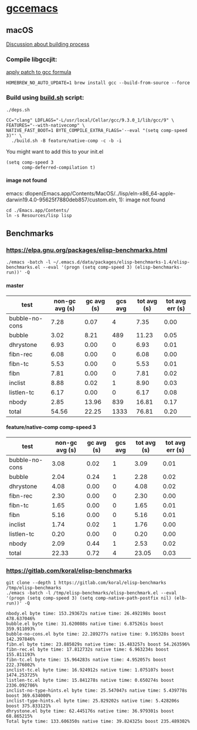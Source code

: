 # [gccemacs](http://akrl.sdf.org/gccemacs.html "gccemacs")

## macOS
[Discussion about building process](https://gist.github.com/mikroskeem/0a5c909c1880408adf732ceba6d3f9ab)

### Compile libgccjit:
[apply patch to gcc formula](https://gist.github.com/mikroskeem/0a5c909c1880408adf732ceba6d3f9ab#1-gcc-with-libgccjit-enabled)
```
HOMEBREW_NO_AUTO_UPDATE=1 brew install gcc --build-from-source --force
```

### Build using [build.sh](../scripts/emacs-source/build.sh) script:

```
./deps.sh

CC="clang" LDFLAGS="-L/usr/local/Cellar/gcc/9.3.0_1/lib/gcc/9" \
FEATURES="--with-nativecomp" \
NATIVE_FAST_BOOT=1 BYTE_COMPILE_EXTRA_FLAGS='--eval "(setq comp-speed 3)"' \
  ./build.sh -B feature/native-comp -c -b -i
```

You might want to add this to your init.el

``` emacs-lisp
(setq comp-speed 3
      comp-deferred-compilation t)
```

#### image not found
emacs: dlopen(Emacs.app/Contents/MacOS/../lisp/eln-x86_64-apple-darwin19.4.0-95625f7880deb857/custom.eln, 1): image not found
```
cd ./Emacs.app/Contents/
ln -s Resources/lisp lisp
```

## Benchmarks

### <https://elpa.gnu.org/packages/elisp-benchmarks.html>

```
./emacs -batch -l ~/.emacs.d/data/packages/elisp-benchmarks-1.4/elisp-benchmarks.el --eval '(progn (setq comp-speed 3) (elisp-benchmarks-run))' -Q
```

#### master

| test           | non-gc avg (s) | gc avg (s) | gcs avg | tot avg (s) | tot avg err (s) |
|----------------|----------------|------------|---------|-------------|-----------------|
| bubble-no-cons |           7.28 |       0.07 |       4 |        7.35 |            0.00 |
| bubble         |           3.02 |       8.21 |     489 |       11.23 |            0.05 |
| dhrystone      |           6.93 |       0.00 |       0 |        6.93 |            0.01 |
| fibn-rec       |           6.08 |       0.00 |       0 |        6.08 |            0.00 |
| fibn-tc        |           5.53 |       0.00 |       0 |        5.53 |            0.01 |
| fibn           |           7.81 |       0.00 |       0 |        7.81 |            0.02 |
| inclist        |           8.88 |       0.02 |       1 |        8.90 |            0.03 |
| listlen-tc     |           6.17 |       0.00 |       0 |        6.17 |            0.08 |
| nbody          |           2.85 |      13.96 |     839 |       16.81 |            0.17 |
| total          |          54.56 |      22.25 |    1333 |       76.81 |            0.20 |

#### feature/native-comp comp-speed 3

| test           | non-gc avg (s) | gc avg (s) | gcs avg | tot avg (s) | tot avg err (s) |
|----------------|----------------|------------|---------|-------------|-----------------|
| bubble-no-cons |           3.08 |       0.02 |       1 |        3.09 |            0.01 |
| bubble         |           2.04 |       0.24 |       1 |        2.28 |            0.02 |
| dhrystone      |           4.08 |       0.00 |       0 |        4.08 |            0.02 |
| fibn-rec       |           2.30 |       0.00 |       0 |        2.30 |            0.00 |
| fibn-tc        |           1.65 |       0.00 |       0 |        1.65 |            0.01 |
| fibn           |           5.16 |       0.00 |       0 |        5.16 |            0.01 |
| inclist        |           1.74 |       0.02 |       1 |        1.76 |            0.00 |
| listlen-tc     |           0.20 |       0.00 |       0 |        0.20 |            0.00 |
| nbody          |           2.09 |       0.44 |       1 |        2.53 |            0.02 |
| total          |          22.33 |       0.72 |       4 |       23.05 |            0.03 |

### <https://gitlab.com/koral/elisp-benchmarks>

```
git clone --depth 1 https://gitlab.com/koral/elisp-benchmarks /tmp/elisp-benchmarks
./emacs -batch -l /tmp/elisp-benchmarks/elisp-benchmark.el --eval '(progn (setq comp-speed 3) (setq comp-native-path-postfix nil) (elb-run))' -Q
```

```
nbody.el byte time: 153.293672s native time: 26.492198s boost 478.637046%
bubble.el byte time: 31.620088s native time: 6.875261s boost 359.911093%
bubble-no-cons.el byte time: 22.289277s native time: 9.195328s boost 142.397846%
fibn.el byte time: 23.885029s native time: 15.483257s boost 54.263596%
fibn-rec.el byte time: 17.812732s native time: 6.963234s boost 155.811193%
fibn-tc.el byte time: 15.964283s native time: 4.952057s boost 222.376802%
inclist-tc.el byte time: 16.924912s native time: 1.075107s boost 1474.253725%
listlen-tc.el byte time: 15.841278s native time: 0.650274s boost 2336.092786%
inclist-no-type-hints.el byte time: 25.547047s native time: 5.439778s boost 369.634000%
inclist-type-hints.el byte time: 25.829202s native time: 5.428206s boost 375.833121%
dhrystone.el byte time: 62.445176s native time: 36.979301s boost 68.865215%
Total byte time: 133.606350s native time: 39.824325s boost 235.489302%
```
